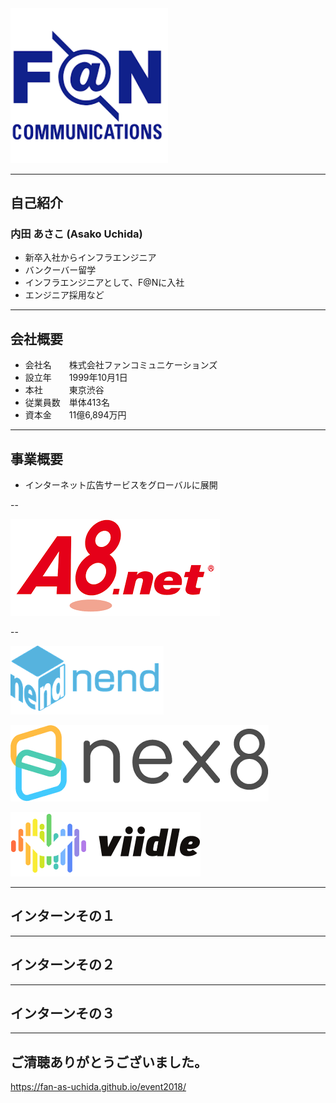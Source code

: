 
<img src="./images/FAN.png" width="50%">

---

## 自己紹介

### 内田 あさこ (Asako Uchida)

- 新卒入社からインフラエンジニア
- バンクーバー留学
- インフラエンジニアとして、F@Nに入社
- エンジニア採用など

---

## 会社概要

- 会社名　　株式会社ファンコミュニケーションズ
- 設立年　　1999年10月1日
- 本社　　　東京渋谷
- 従業員数　単体413名
- 資本金　　11億6,894万円

---

## 事業概要

- インターネット広告サービスをグローバルに展開

--

![announce](./images/A8.png)

--

![announce](./images/nend.png)

![announce](./images/nex8.png)

![announce](./images/viidle.png)

---

## インターンその１

---

## インターンその２

---

## インターンその３

---

## ご清聴ありがとうございました。

https://fan-as-uchida.github.io/event2018/
